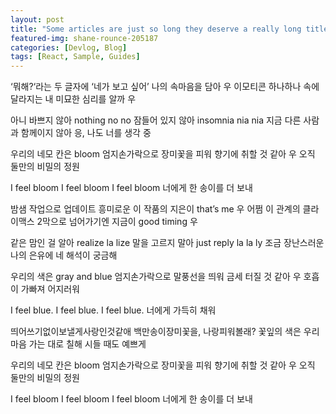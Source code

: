 ```yaml
---
layout: post
title: "Some articles are just so long they deserve a really long title to see if things will break well"
featured-img: shane-rounce-205187
categories: [Devlog, Blog]
tags: [React, Sample, Guides]
---
```


‘뭐해?‘라는 두 글자에
‘네가 보고 싶어’ 나의 속마음을 담아 우
이모티콘 하나하나 속에
달라지는 내 미묘한 심리를 알까 우

아니 바쁘지 않아 nothing no no
잠들어 있지 않아 insomnia nia nia
지금 다른 사람과 함께이지 않아
응, 나도 너를 생각 중

우리의 네모 칸은 bloom
엄지손가락으로 장미꽃을 피워
향기에 취할 것 같아 우
오직 둘만의 비밀의 정원

I feel bloom I feel bloom I feel bloom
너에게 한 송이를 더 보내

밤샘 작업으로 업데이트
흥미로운 이 작품의 지은이 that’s me 우
어쩜 이 관계의 클라이맥스
2막으로 넘어가기엔 지금이 good timing 우

같은 맘인 걸 알아 realize la lize
말을 고르지 말아 just reply la la ly
조금 장난스러운 나의 은유에
네 해석이 궁금해

우리의 색은 gray and blue
엄지손가락으로 말풍선을 띄워
금세 터질 것 같아 우
호흡이 가빠져 어지러워

I feel blue. I feel blue. I feel blue.
너에게 가득히 채워

띄어쓰기없이보낼게사랑인것같애
백만송이장미꽃을, 나랑피워볼래?
꽃잎의 색은 우리 마음 가는 대로 칠해
시들 때도 예쁘게

우리의 네모 칸은 bloom
엄지손가락으로 장미꽃을 피워
향기에 취할 것 같아 우
오직 둘만의 비밀의 정원

I feel bloom I feel bloom I feel bloom
너에게 한 송이를 더 보내
